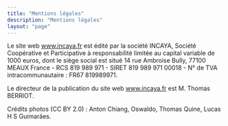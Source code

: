 ```yaml
---
title: "Mentions légales"
description: "Mentions légales"
layout: "page"
---
```


Le site web www.incaya.fr est édité par la société INCAYA, Société Coopérative et Participative à responsabilité limitée au capital variable de 1000 euros, dont le siège social est situé 14 rue Ambroise Bully, 77100 MEAUX France - RCS 819 989 971 - SIRET 819 989 971 00018 - N° de TVA intracommunautaire : FR67 819989971.

Le directeur de la publication du site web www.incaya.fr est M. Thomas BERRIOT.

Crédits photos (CC BY 2.0) : Anton Chiang, Oswaldo, Thomas Quine, Lucas H S Guimarães.
